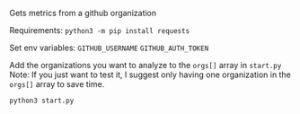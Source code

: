 Gets metrics from a github organization

Requirements:
`python3 -m pip install requests`

Set env variables:
`GITHUB_USERNAME`
`GITHUB_AUTH_TOKEN`

Add the organizations you want to analyze to the `orgs[]` array in `start.py`
Note: If you just want to test it, I suggest only having one organization in the `orgs[]` array to save time.

`python3 start.py`
